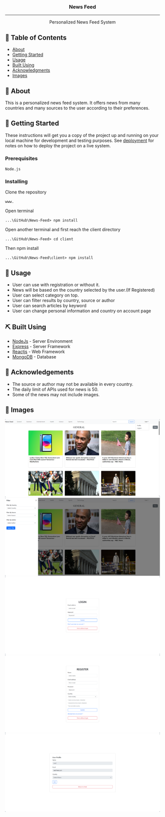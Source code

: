 <h3 align="center">News Feed</h3>

---

<p align="center"> Personalized News Feed System
    <br> 
</p>

## 📝 Table of Contents

- [About](#about)
- [Getting Started](#getting_started)
- [Usage](#usage)
- [Built Using](#built_using)
- [Acknowledgments](#acknowledgement)
- [Images](#images)

## 🧐 About <a name = "about"></a>

This is a personalized news feed system. It offers news from many countries and many sources to the user according to their preferences.

## 🏁 Getting Started <a name = "getting_started"></a>

These instructions will get you a copy of the project up and running on your local machine for development and testing purposes. See [deployment](#deployment) for notes on how to deploy the project on a live system.

### Prerequisites

```
Node.js
```

### Installing

Clone the repository

```
www.
```

Open terminal

```
...\GitHub\News-Feed> npm install
```

Open another terminal and first reach the client directory

```
...\GitHub\News-Feed> cd client
```

Then npm install

```
...\GitHub\News-Feed\client> npm install
```

## 🎈 Usage <a name="usage"></a>

- User can use with registration or without it.
- News will be based on the country selected by the user.(If Registered)
- User can select category on top.
- User can filter results by country, source or author
- User can search articles by keyword
- User can change personal information and country on account page

## ⛏️ Built Using  <a name="built_using"></a>

- [NodeJs](https://nodejs.org/en/) - Server Environment
- [Express](https://expressjs.com/) - Server Framework
- [Reactjs](https://react.dev/) - Web Framework
- [MongoDB](https://www.mongodb.com/) - Database

## 🎉 Acknowledgements  <a name="acknowledgement"></a>

- The source or author may not be available in every country.
- The daily limit of APIs used for news is 50.
- Some of the news may not include images.

## 🎉 Images  <a name="images"></a>
 <img src="./public/images/Home.png" >
 <img src="./public/images/Filter.png" >
 <img src="./public/images/Login.png" >
 <img src="./public/images/Register.png" >
 <img src="./public/images/Account.png" >

```
